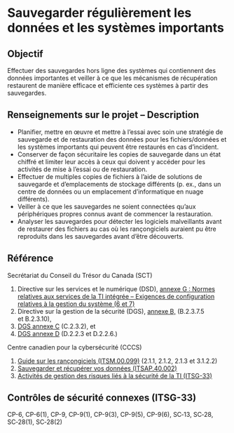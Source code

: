 # Sauvegarder régulièrement les données et les systèmes importants

## Objectif

Effectuer des sauvegardes hors ligne des systèmes qui contiennent des données importantes et veiller à ce que les mécanismes de récupération restaurent de manière efficace et efficiente ces systèmes à partir des sauvegardes.

## Renseignements sur le projet – Description

- Planifier, mettre en œuvre et mettre à l’essai avec soin une stratégie de sauvegarde et de restauration des données pour les fichiers/données et les systèmes importants qui peuvent être restaurés en cas d’incident.
- Conserver de façon sécuritaire les copies de sauvegarde dans un état chiffré et limiter leur accès à ceux qui doivent y accéder pour les activités de mise à l’essai ou de restauration.
- Effectuer de multiples copies de fichiers à l’aide de solutions de sauvegarde et d’emplacements de stockage différents (p. ex., dans un centre de données ou un emplacement d’informatique en nuage différents).
- Veiller à ce que les sauvegardes ne soient connectées qu’aux périphériques propres connus avant de commencer la restauration.
- Analyser les sauvegardes pour détecter les logiciels malveillants avant de restaurer des fichiers au cas où les rançongiciels auraient pu être reproduits dans les sauvegardes avant d’être découverts.

## Référence

Secrétariat du Conseil du Trésor du Canada (SCT)

1. Directive sur les services et le numérique (DSD), [annexe G : Normes relatives aux services de la TI intégrée – Exigences de configuration relatives à la gestion du système (6 et 7)](https://www.gcpedia.gc.ca/gcwiki/images/c/c9/13_-_Exigences_de_configuration_relatives_Ã_la_gestion_du_systÃ¨me.pdf)
2. Directive sur la gestion de la sécurité (DGS), [annexe B,](https://www.tbs-sct.gc.ca/pol/doc-fra.aspx?id=32611#appB) (B.2.3.7.5 et B.2.3.10),
3. [DGS annexe C](https://www.tbs-sct.gc.ca/pol/doc-fra.aspx?id=32611#appC) (C.2.3.2), et
4. [DGS annexe D](https://www.tbs-sct.gc.ca/pol/doc-fra.aspx?id=32611#appD) (D.2.2.3 et D.2.2.6.)

Centre canadien pour la cybersécurité (CCCS)

1. [Guide sur les rançongiciels (ITSM.00.099)](https://cyber.gc.ca/fr/orientation/guide-sur-les-rancongiciels-itsm00099) (2.1.1, 2.1.2, 2.1.3 et 3.1.2.2)
2. [Sauvegarder et récupérer vos données (ITSAP.40.002)](https://www.cyber.gc.ca/fr/orientation/sauvegarder-et-recuperer-vos-donnees-itsap40002)
3. [Activités de gestion des risques liés à la sécurité de la TI (ITSG-33)](https://www.cyber.gc.ca/fr/orientation/annexe-1-activites-de-gestion-des-risques-lies-la-securite-des-ti-itsg-33)

## Contrôles de sécurité connexes (ITSG-33)

CP-6, CP-6(1), CP-9, CP-9(1), CP-9(3), CP-9(5), CP-9(6), SC‑13, SC‑28, SC‑28(1), SC‑28(2)
